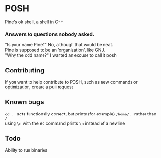 # POSH
Pine's ok shell, a shell in C++
### Answers to questions nobody asked.
"Is your name Pine?"
No, although that would be neat.  
Pine is supposed to be an 'organization', like GNU.  
"Why the odd name?"
I wanted an excuse to call it posh.  
## Contributing
If you want to help contribute to POSH, such as new commands or optimization, create a pull request
## Known bugs
``cd ..`` acts functionally correct, but prints (for example) ``/home/..`` rather than ``/``  
using ``\n`` with the ec command prints ``\n`` instead of a newline
## Todo
Ability to run binaries
